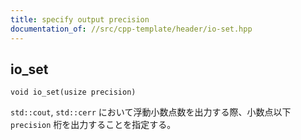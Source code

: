 ```yaml
---
title: specify output precision
documentation_of: //src/cpp-template/header/io-set.hpp
---
```


## io_set
```
void io_set(usize precision)
```

`std::cout`, `std::cerr` において浮動小数点数を出力する際、小数点以下 `precision` 桁を出力することを指定する。
